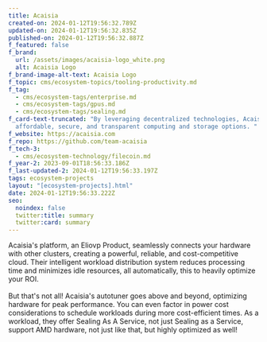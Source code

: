 ```yaml
---
title: Acaisia
created-on: 2024-01-12T19:56:32.789Z
updated-on: 2024-01-12T19:56:32.835Z
published-on: 2024-01-12T19:56:32.887Z
f_featured: false
f_brand:
  url: /assets/images/acaisia-logo_white.png
  alt: Acaisia Logo
f_brand-image-alt-text: Acaisia Logo
f_topic: cms/ecosystem-topics/tooling-productivity.md
f_tag:
  - cms/ecosystem-tags/enterprise.md
  - cms/ecosystem-tags/gpus.md
  - cms/ecosystem-tags/sealing.md
f_card-text-truncated: "By leveraging decentralized technologies, Acaisia offers
  affordable, secure, and transparent computing and storage options. "
f_website: https://acaisia.com
f_repo: https://github.com/team-acaisia
f_tech-3:
  - cms/ecosystem-technology/filecoin.md
f_year-2: 2023-09-01T18:56:33.186Z
f_last-updated-2: 2024-01-12T19:56:33.197Z
tags: ecosystem-projects
layout: "[ecosystem-projects].html"
date: 2024-01-12T19:56:33.222Z
seo:
  noindex: false
  twitter:title: summary
  twitter:card: summary
---
```

Acaisia's platform, an Eliovp Product, seamlessly connects your hardware with other clusters, creating a powerful, reliable, and cost-competitive cloud. Their intelligent workload distribution system reduces processing time and minimizes idle resources, all automatically, this to heavily optimize your ROI.\
\
But that's not all! Acaisia's autotuner goes above and beyond, optimizing hardware for peak performance. You can even factor in power cost considerations to schedule workloads during more cost-efficient times. As a workload, they offer Sealing As A Service, not just Sealing as a Service, support AMD hardware, not just like that, but highly optimized as well!